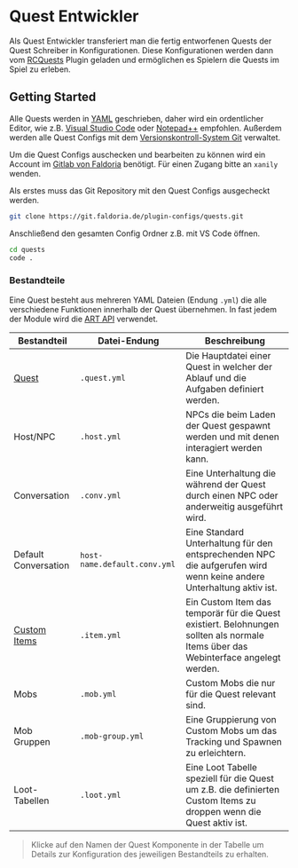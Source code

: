 # Quest Entwickler

Als Quest Entwickler transferiert man die fertig entworfenen Quests der Quest Schreiber in Konfigurationen. Diese Konfigurationen werden dann vom [RCQuests](../README.md) Plugin geladen und ermöglichen es Spielern die Quests im Spiel zu erleben.

## Getting Started

Alle Quests werden in [YAML](https://de.wikipedia.org/wiki/YAML) geschrieben, daher wird ein ordentlicher Editor, wie z.B. [Visual Studio Code](https://code.visualstudio.com/) oder [Notepad++](https://notepad-plus-plus.org/) empfohlen.
Außerdem werden alle Quest Configs mit dem [Versionskontroll-System Git](https://git-scm.com/downloads) verwaltet.

Um die Quest Configs auschecken und bearbeiten zu können wird ein Account im [Gitlab von Faldoria](https://git.faldoria.de/) benötigt. Für einen Zugang bitte an `xanily` wenden.

Als erstes muss das Git Repository mit den Quest Configs ausgecheckt werden.

```sh
git clone https://git.faldoria.de/plugin-configs/quests.git
```

Anschließend den gesamten Config Ordner z.B. mit VS Code öffnen.

```sh
cd quests
code .
```

### Bestandteile

Eine Quest besteht aus mehreren YAML Dateien (Endung `.yml`) die alle verschiedene Funktionen innerhalb der Quest übernehmen. In fast jedem der Module wird die [ART API](https://git.faldoria.de/raidcraft/raidcraft-api/blob/master/docs/ART-API.md) verwendet.

| Bestandteil                                                                                        | Datei-Endung                 | Beschreibung                                                                                                                       |
| -------------------------------------------------------------------------------------------------- | ---------------------------- | ---------------------------------------------------------------------------------------------------------------------------------- |
| [Quest](QUEST-CONFIG.md)                                                                           | `.quest.yml`                 | Die Hauptdatei einer Quest in welcher der Ablauf und die Aufgaben definiert werden.                                                |
| Host/NPC                                                                                           | `.host.yml`                  | NPCs die beim Laden der Quest gespawnt werden und mit denen interagiert werden kann.                                               |
| Conversation                                                                                       | `.conv.yml`                  | Eine Unterhaltung die während der Quest durch einen NPC oder anderweitig ausgeführt wird.                                          |
| Default Conversation                                                                               | `host-name.default.conv.yml` | Eine Standard Unterhaltung für den entsprechenden NPC die aufgerufen wird wenn keine andere Unterhaltung aktiv ist.                |
| [Custom Items](https://git.faldoria.de/raidcraft/rcitems/blob/master/docs/ADMIN.md#config-dateien) | `.item.yml`                  | Ein Custom Item das temporär für die Quest existiert. Belohnungen sollten als normale Items über das Webinterface angelegt werden. |
| Mobs                                                                                               | `.mob.yml`                   | Custom Mobs die nur für die Quest relevant sind.                                                                                   |
| Mob Gruppen                                                                                        | `.mob-group.yml`             | Eine Gruppierung von Custom Mobs um das Tracking und Spawnen zu erleichtern.                                                       |
| Loot-Tabellen                                                                                      | `.loot.yml`                  | Eine Loot Tabelle speziell für die Quest um z.B. die definierten Custom Items zu droppen wenn die Quest aktiv ist.                 |

> Klicke auf den Namen der Quest Komponente in der Tabelle um Details zur Konfiguration des jeweiligen Bestandteils zu erhalten.

